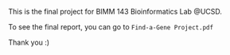 This is the final project for BIMM 143 Bioinformatics Lab @UCSD.

To see the final report, you can go to `Find-a-Gene Project.pdf`

Thank you :)

